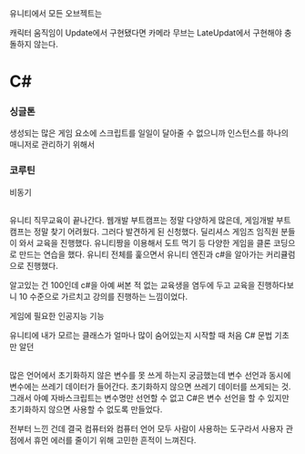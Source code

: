 유니티에서 모든 오브젝트는

캐릭터 움직임이 Update에서 구현됐다면 카메라 무브는 LateUpdat에서 구현해야 충돌하지 않는다.

# C#

### 싱글톤

생성되는 많은 게임 요소에 스크립트를 일일이 달아줄 수 없으니까
인스턴스를 하나의 매니저로 관리하기 위해서

### 코루틴

비동기

##

유니티 직무교육이 끝나간다.
웹개발 부트캠프는 정말 다양하게 많은데, 게임개발 부트캠프는 정말 찾기 어려웠다.
그러다 발견하게 된 신청했다.
딜리셔스 게임즈 임직원 분들이 와서 교육을 진행했다. 유니티짱을 이용해서 도트 먹기 등 다양한 게임을 클론 코딩으로 만드는 연습을 했다. 유니티 전체를 훑으면서 유니티 엔진과 c#을 알아가는 커리큘럼으로 진행했다.

알고있는 건 100인데 c#을 아예 써본 적 없는 교육생을 염두에 두고 교육을 진행하다보니 10 수준으로 가르치고 강의를 진행하는 느낌이었다.

게임에 필요한 인공지능 기능

유니티에 내가 모르는 클래스가 얼마나 많이 숨어있는지
시작할 때 처음 C# 문법 기초만 알던

##

많은 언어에서 초기화하지 않은 변수를 못 쓰게 하는지 궁금했는데 변수 선언과 동시에 변수에는 쓰레기 데이터가 들어간다. 초기화하지 않으면 쓰레기 데이터를 쓰게되는 것. 그래서 아예 자바스크립트는 변수명만 선언할 수 없고 C#은 변수 선언을 할 수 있지만 초기화하지 않으면 사용할 수 없도록 만들었다.

전부터 느낀 건데 결국 컴퓨터와 컴퓨터 언어 모두 사람이 사용하는 도구라서 사용자 관점에서 휴먼 에러를 줄이기 위해 고민한 흔적이 느껴진다.
